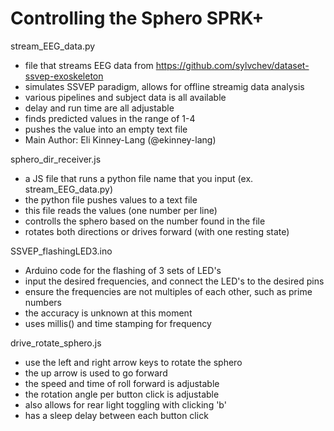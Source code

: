 # Controlling the Sphero SPRK+

stream_EEG_data.py
- file that streams EEG data from https://github.com/sylvchev/dataset-ssvep-exoskeleton
- simulates SSVEP paradigm, allows for offline streamig data analysis
- various pipelines and subject data is all available
- delay and run time are all adjustable
- finds predicted values in the range of 1-4
- pushes the value into an empty text file
- Main Author: Eli Kinney-Lang (@ekinney-lang)

sphero_dir_receiver.js
- a JS file that runs a python file name that you input (ex. stream_EEG_data.py)
- the python file pushes values to a text file
- this file reads the values (one number per line)
- controlls the sphero based on the number found in the file
- rotates both directions or drives forward (with one resting state)

SSVEP_flashingLED3.ino
- Arduino code for the flashing of 3 sets of LED's
- input the desired frequencies, and connect the LED's to the desired pins
- ensure the frequencies are not multiples of each other, such as prime numbers
- the accuracy is unknown at this moment
- uses millis() and time stamping for frequency

drive_rotate_sphero.js
- use the left and right arrow keys to rotate the sphero
- the up arrow is used to go forward
- the speed and time of roll forward is adjustable
- the rotation angle per button click is adjustable
- also allows for rear light toggling with clicking 'b'
- has a sleep delay between each button click

